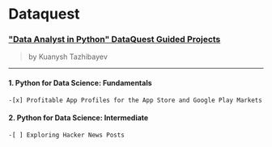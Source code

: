 # Dataquest

### ["Data Analyst in Python" DataQuest Guided Projects](https://app.dataquest.io/)
> by Kuanysh Tazhibayev
-----------
#### 1. Python for Data Science: Fundamentals
    -[x] Profitable App Profiles for the App Store and Google Play Markets
#### 2. Python for Data Science: Intermediate
    -[ ] Exploring Hacker News Posts
